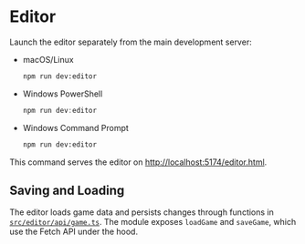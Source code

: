 # Editor

Launch the editor separately from the main development server:

- macOS/Linux
  ```bash
  npm run dev:editor
  ```
- Windows PowerShell
  ```powershell
  npm run dev:editor
  ```
- Windows Command Prompt
  ```cmd
  npm run dev:editor
  ```

This command serves the editor on [http://localhost:5174/editor.html](http://localhost:5174/editor.html).

## Saving and Loading

The editor loads game data and persists changes through functions in
[`src/editor/api/game.ts`](./api/game.ts). The module exposes `loadGame`
and `saveGame`, which use the Fetch API under the hood.
